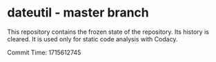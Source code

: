 # dateutil - master branch

This repository contains the frozen state of the repository.
Its history is cleared. It is used only for static code
analysis with Codacy.

Commit Time: 1715612745